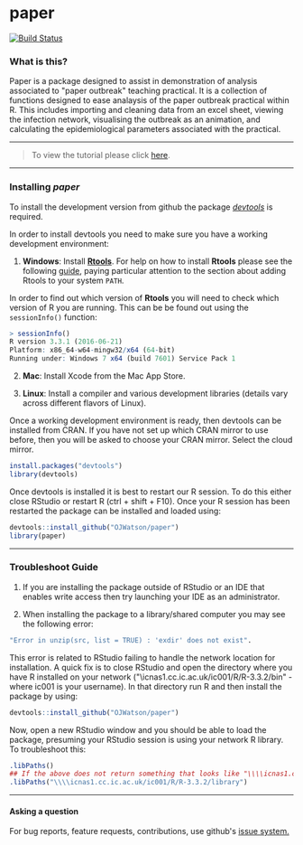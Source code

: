 # paper

[![Build Status](https://travis-ci.org/OJWatson/paper.png?branch=master)](https://travis-ci.org/OJWatson/paper)

### What is this?

Paper is a package designed to assist in demonstration of analysis associated to "paper outbreak" teaching practical. It is a collection of functions designed to ease analaysis of the paper outbreak practical within R. This includes importing and cleaning data from an excel sheet, viewing the infection network, visualising the outbreak as an animation, and calculating the epidemiological parameters associated with the practical.

***
> To view the tutorial please click [here](https://cdn.rawgit.com/OJWatson/paper/e780142ba4ca3ad1aeaef9f720e80907b5ee778b/tutorials/paper-package-tutorial.html).

***

### Installing *paper*

To install the development version from github the package [*devtools*](https://github.com/hadley/devtools) is required.

In order to install devtools you need to make sure you have a working development environment:

1. **Windows**: Install **[Rtools](https://cran.r-project.org/bin/windows/Rtools/)**. For help on how to install **Rtools** please see the following [guide](https://github.com/stan-dev/rstan/wiki/Install-Rtools-for-Windows), paying particular attention to the section about adding Rtools to your
system `PATH`. 

In order to find out which version of **Rtools** you will need to check which version of R you are running. This can be be found out using the `sessionInfo()` function:

``` r 
> sessionInfo()
R version 3.3.1 (2016-06-21)
Platform: x86_64-w64-mingw32/x64 (64-bit)
Running under: Windows 7 x64 (build 7601) Service Pack 1
```

2. **Mac**: Install Xcode from the Mac App Store.

3. **Linux**: Install a compiler and various development libraries (details vary across different flavors of Linux).

Once a working development environment is ready, then devtools can be installed from CRAN. If you have not set up which CRAN mirror to use
before, then you will be asked to choose your CRAN mirror. Select the cloud mirror.

```r
install.packages("devtools")
library(devtools)
```
Once devtools is installed it is best to restart our R session. To do this either close RStudio or restart R (ctrl + shift + F10). Once your R session
has been restarted the package can be installed and loaded using:

```r
devtools::install_github("OJWatson/paper")
library(paper)
```

***
### Troubleshoot Guide

1. If you are installing the package outside of RStudio or an IDE that enables write access then try launching your IDE as an administrator. 

2. When installing the package to a library/shared computer you may see the following error:
```r
"Error in unzip(src, list = TRUE) : 'exdir' does not exist".
```
This error is related to RStudio failing to handle the network location for installation. A quick fix is to close RStudio and open the directory where you have R installed on your network ("\\icnas1.cc.ic.ac.uk/ic001/R/R-3.3.2/bin" - where ic001 is your username). In that directory run R and then install the package by using:
```r
devtools::install_github("OJWatson/paper")
```
Now, open a new RStudio window and you should be able to load the package, presuming your RStudio session is using your network R library. To troubleshoot this:
``` r 
.libPaths()
## If the above does not return something that looks like "\\\\icnas1.cc.ic.ac.uk/ic001/R/R-3.3.2/library" then add the library path:
.libPaths("\\\\icnas1.cc.ic.ac.uk/ic001/R/R-3.3.2/library")
```
***

#### Asking a question

For bug reports, feature requests, contributions, use github's [issue system.](https://github.com/OJWatson/paper/issues)
